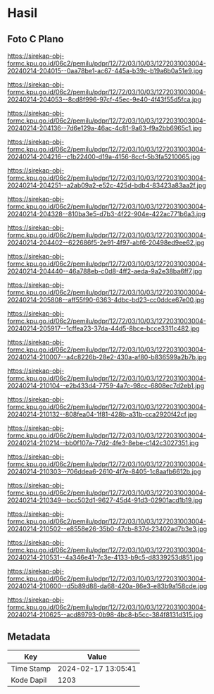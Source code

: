 # Hasil

## Foto C Plano

https://sirekap-obj-formc.kpu.go.id/06c2/pemilu/pdpr/12/72/03/10/03/1272031003004-20240214-204015--0aa78be1-ac67-445a-b39c-b19a6b0a51e9.jpg

https://sirekap-obj-formc.kpu.go.id/06c2/pemilu/pdpr/12/72/03/10/03/1272031003004-20240214-204053--8cd8f996-97cf-45ec-9e40-4f43f55d5fca.jpg

https://sirekap-obj-formc.kpu.go.id/06c2/pemilu/pdpr/12/72/03/10/03/1272031003004-20240214-204136--7d6e129a-46ac-4c81-9a63-f9a2bb6965c1.jpg

https://sirekap-obj-formc.kpu.go.id/06c2/pemilu/pdpr/12/72/03/10/03/1272031003004-20240214-204216--c1b22400-d19a-4156-8ccf-5b3fa5210065.jpg

https://sirekap-obj-formc.kpu.go.id/06c2/pemilu/pdpr/12/72/03/10/03/1272031003004-20240214-204251--a2ab09a2-e52c-425d-bdb4-83423a83aa2f.jpg

https://sirekap-obj-formc.kpu.go.id/06c2/pemilu/pdpr/12/72/03/10/03/1272031003004-20240214-204328--810ba3e5-d7b3-4f22-904e-422ac771b6a3.jpg

https://sirekap-obj-formc.kpu.go.id/06c2/pemilu/pdpr/12/72/03/10/03/1272031003004-20240214-204402--622686f5-2e91-4f97-abf6-20498ed9ee62.jpg

https://sirekap-obj-formc.kpu.go.id/06c2/pemilu/pdpr/12/72/03/10/03/1272031003004-20240214-204440--46a788eb-c0d8-4ff2-aeda-9a2e38ba6ff7.jpg

https://sirekap-obj-formc.kpu.go.id/06c2/pemilu/pdpr/12/72/03/10/03/1272031003004-20240214-205808--aff55f90-6363-4dbc-bd23-cc0ddce67e00.jpg

https://sirekap-obj-formc.kpu.go.id/06c2/pemilu/pdpr/12/72/03/10/03/1272031003004-20240214-205917--1cffea23-37da-44d5-8bce-bcce3311c482.jpg

https://sirekap-obj-formc.kpu.go.id/06c2/pemilu/pdpr/12/72/03/10/03/1272031003004-20240214-210007--a4c8226b-28e2-430a-af80-b836599a2b7b.jpg

https://sirekap-obj-formc.kpu.go.id/06c2/pemilu/pdpr/12/72/03/10/03/1272031003004-20240214-210104--e2b433d4-7759-4a7c-98cc-6808ec7d2eb1.jpg

https://sirekap-obj-formc.kpu.go.id/06c2/pemilu/pdpr/12/72/03/10/03/1272031003004-20240214-210132--808fea04-1f81-428b-a31b-cca2920f42cf.jpg

https://sirekap-obj-formc.kpu.go.id/06c2/pemilu/pdpr/12/72/03/10/03/1272031003004-20240214-210214--bb0f107a-77d2-4fe3-8ebe-c142c3027351.jpg

https://sirekap-obj-formc.kpu.go.id/06c2/pemilu/pdpr/12/72/03/10/03/1272031003004-20240214-210303--706ddea6-2610-4f7e-8405-1c8aafb6612b.jpg

https://sirekap-obj-formc.kpu.go.id/06c2/pemilu/pdpr/12/72/03/10/03/1272031003004-20240214-210349--bcc502d1-9627-45d4-91d3-02901acd1b19.jpg

https://sirekap-obj-formc.kpu.go.id/06c2/pemilu/pdpr/12/72/03/10/03/1272031003004-20240214-210502--e8558e26-35b0-47cb-837d-23402ad7b3e3.jpg

https://sirekap-obj-formc.kpu.go.id/06c2/pemilu/pdpr/12/72/03/10/03/1272031003004-20240214-210531--4a346e41-7c3e-4133-b9c5-d8339253d851.jpg

https://sirekap-obj-formc.kpu.go.id/06c2/pemilu/pdpr/12/72/03/10/03/1272031003004-20240214-210600--d5b89d88-da68-420a-86e3-e83b9a158cde.jpg

https://sirekap-obj-formc.kpu.go.id/06c2/pemilu/pdpr/12/72/03/10/03/1272031003004-20240214-210625--acd89793-0b98-4bc8-b5cc-384f8131d315.jpg


## Metadata

| Key        | Value               |
| ---------- | ------------------- |
| Time Stamp | 2024-02-17 13:05:41 |
| Kode Dapil | 1203                |



